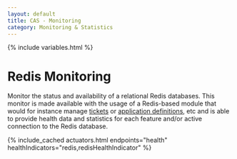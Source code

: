 ```yaml
---
layout: default
title: CAS - Monitoring
category: Monitoring & Statistics
---
```


{% include variables.html %}

# Redis Monitoring

Monitor the status and availability of a relational Redis databases. This monitor is made available
with the usage of a Redis-based module that would for instance manage [tickets](../ticketing/Redis-Ticket-Registry.html)
or [application definitions](../services/Redis-Service-Management.html), etc and is able to provide health data 
and statistics for each feature and/or active connection to the Redis database.

{% include_cached actuators.html endpoints="health" healthIndicators="redis,redisHealthIndicator" %}
